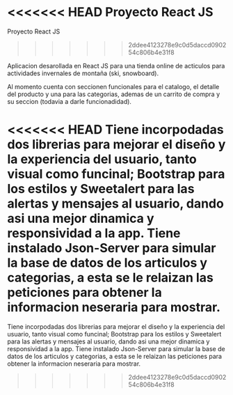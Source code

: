 <<<<<<< HEAD
Proyecto React JS
=======
Proyecto React JS 
>>>>>>> 2ddee4123278e9c0d5daccd090254c806b4e31f8

Aplicacion desarollada en React JS para una tienda online de acticulos para actividades invernales de montaña (ski, snowboard).

Al momento cuenta con seccionen funcionales para el catalogo, el detalle del producto y una para las categorias, ademas de un carrito de compra y su seccion (todavia a darle funcionadidad).

<<<<<<< HEAD
Tiene incorpodadas dos librerias para mejorar el diseño y la experiencia del usuario, tanto visual como funcinal; Bootstrap para los estilos y Sweetalert para las alertas y mensajes al usuario, dando asi una mejor dinamica y responsividad a la app. Tiene instalado Json-Server para simular la base de datos de los articulos y categorias, a esta se le relaizan las peticiones para obtener la informacion neseraria para mostrar.
=======
Tiene incorpodadas dos librerias para mejorar el diseño y la experiencia del usuario, tanto visual como funcinal; Bootstrap para los estilos y Sweetalert para las alertas y mensajes al usuario, dando asi una mejor dinamica y responsividad a la app.
Tiene instalado Json-Server para simular la base de datos de los articulos y categorias, a esta se le relaizan las peticiones para obtener la informacion neseraria para mostrar.
>>>>>>> 2ddee4123278e9c0d5daccd090254c806b4e31f8
